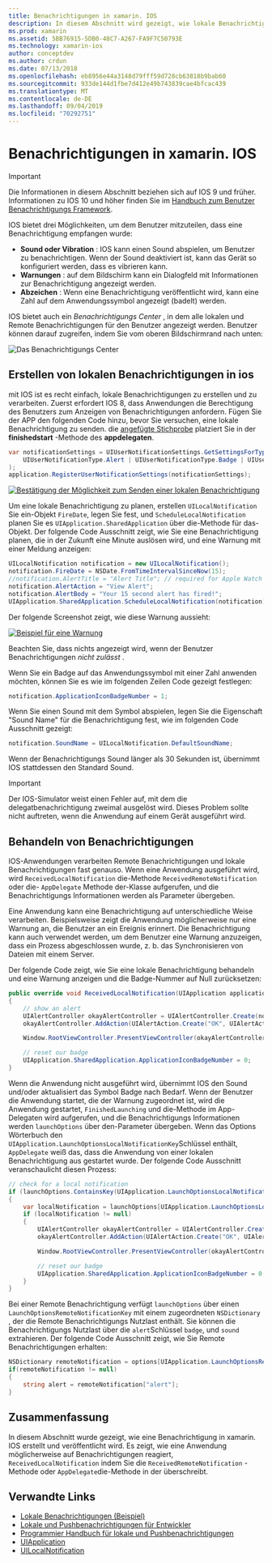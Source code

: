 ```yaml
---
title: Benachrichtigungen in xamarin. IOS
description: In diesem Abschnitt wird gezeigt, wie lokale Benachrichtigungen in xamarin. IOS implementiert werden. Darin werden die verschiedenen Benutzeroberflächen Elemente einer IOS-Benachrichtigung erläutert, und es wird erläutert, welche API zum Erstellen und Anzeigen einer Benachrichtigung beteiligt ist.
ms.prod: xamarin
ms.assetid: 5BB76915-5DB0-48C7-A267-FA9F7C50793E
ms.technology: xamarin-ios
author: conceptdev
ms.author: crdun
ms.date: 07/13/2018
ms.openlocfilehash: eb8956e44a3148d79fff59d728cb63818b9bab60
ms.sourcegitcommit: 933de144d1fbe7d412e49b743839cae4bfcac439
ms.translationtype: MT
ms.contentlocale: de-DE
ms.lasthandoff: 09/04/2019
ms.locfileid: "70292751"
---
```

# <a name="notifications-in-xamarinios"></a>Benachrichtigungen in xamarin. IOS

> [!IMPORTANT]
> Die Informationen in diesem Abschnitt beziehen sich auf IOS 9 und früher. Informationen zu IOS 10 und höher finden Sie im [Handbuch zum Benutzer Benachrichtigungs Framework](~/ios/platform/user-notifications/index.md).

IOS bietet drei Möglichkeiten, um dem Benutzer mitzuteilen, dass eine Benachrichtigung empfangen wurde:

- **Sound oder Vibration** : IOS kann einen Sound abspielen, um Benutzer zu benachrichtigen. Wenn der Sound deaktiviert ist, kann das Gerät so konfiguriert werden, dass es vibrieren kann.
- **Warnungen** : auf dem Bildschirm kann ein Dialogfeld mit Informationen zur Benachrichtigung angezeigt werden.
- **Abzeichen** : Wenn eine Benachrichtigung veröffentlicht wird, kann eine Zahl auf dem Anwendungssymbol angezeigt (badelt) werden.

IOS bietet auch ein *Benachrichtigungs Center* , in dem alle lokalen und Remote Benachrichtigungen für den Benutzer angezeigt werden. Benutzer können darauf zugreifen, indem Sie vom oberen Bildschirmrand nach unten:

![Das Benachrichtigungs Center](local-notifications-in-ios-images/image13.png "Das Benachrichtigungs Center")

## <a name="creating-local-notifications-in-ios"></a>Erstellen von lokalen Benachrichtigungen in ios

mit IOS ist es recht einfach, lokale Benachrichtigungen zu erstellen und zu verarbeiten.
Zuerst erfordert IOS 8, dass Anwendungen die Berechtigung des Benutzers zum Anzeigen von Benachrichtigungen anfordern. Fügen Sie der APP den folgenden Code hinzu, bevor Sie versuchen, eine lokale Benachrichtigung zu senden. die [angefügte Stichprobe](https://docs.microsoft.com/samples/xamarin/ios-samples/localnotifications) platziert Sie in der **finishedstart** -Methode des **appdelegaten**.

```csharp
var notificationSettings = UIUserNotificationSettings.GetSettingsForTypes(
    UIUserNotificationType.Alert | UIUserNotificationType.Badge | UIUserNotificationType.Sound, null
);
application.RegisterUserNotificationSettings(notificationSettings);
```

[![Bestätigung der Möglichkeit zum Senden einer lokalen Benachrichtigung](local-notifications-in-ios-images/image0-sml.png "Bestätigung der Möglichkeit zum Senden einer lokalen Benachrichtigung")](local-notifications-in-ios-images/image0.png#lightbox)

Um eine lokale Benachrichtigung zu planen, erstellen `UILocalNotification` Sie ein-Objekt `FireDate`, legen Sie fest, und `ScheduleLocalNotification` planen Sie es `UIApplication.SharedApplication` über die-Methode für das-Objekt. Der folgende Code Ausschnitt zeigt, wie Sie eine Benachrichtigung planen, die in der Zukunft eine Minute auslösen wird, und eine Warnung mit einer Meldung anzeigen:

```csharp
UILocalNotification notification = new UILocalNotification();
notification.FireDate = NSDate.FromTimeIntervalSinceNow(15);
//notification.AlertTitle = "Alert Title"; // required for Apple Watch notifications
notification.AlertAction = "View Alert";
notification.AlertBody = "Your 15 second alert has fired!";
UIApplication.SharedApplication.ScheduleLocalNotification(notification);
```

Der folgende Screenshot zeigt, wie diese Warnung aussieht:

[![](local-notifications-in-ios-images/image2-sml.png "Beispiel für eine Warnung")](local-notifications-in-ios-images/image2.png#lightbox)

Beachten Sie, dass nichts angezeigt wird, wenn der Benutzer Benachrichtigungen *nicht zulässt* .

Wenn Sie ein Badge auf das Anwendungssymbol mit einer Zahl anwenden möchten, können Sie es wie im folgenden Zeilen Code gezeigt festlegen:

```csharp
notification.ApplicationIconBadgeNumber = 1;
```

Wenn Sie einen Sound mit dem Symbol abspielen, legen Sie die Eigenschaft "Sound Name" für die Benachrichtigung fest, wie im folgenden Code Ausschnitt gezeigt:

```csharp
notification.SoundName = UILocalNotification.DefaultSoundName;
```

Wenn der Benachrichtigungs Sound länger als 30 Sekunden ist, übernimmt IOS stattdessen den Standard Sound.

> [!IMPORTANT]
> Der IOS-Simulator weist einen Fehler auf, mit dem die delegatbenachrichtigung zweimal ausgelöst wird. Dieses Problem sollte nicht auftreten, wenn die Anwendung auf einem Gerät ausgeführt wird.

## <a name="handling-notifications"></a>Behandeln von Benachrichtigungen

IOS-Anwendungen verarbeiten Remote Benachrichtigungen und lokale Benachrichtigungen fast genauso. Wenn eine Anwendung ausgeführt wird, wird `ReceivedLocalNotification` die-Methode `ReceivedRemoteNotification` oder die- `AppDelegate` Methode der-Klasse aufgerufen, und die Benachrichtigungs Informationen werden als Parameter übergeben.

Eine Anwendung kann eine Benachrichtigung auf unterschiedliche Weise verarbeiten. Beispielsweise zeigt die Anwendung möglicherweise nur eine Warnung an, die Benutzer an ein Ereignis erinnert. Die Benachrichtigung kann auch verwendet werden, um dem Benutzer eine Warnung anzuzeigen, dass ein Prozess abgeschlossen wurde, z. b. das Synchronisieren von Dateien mit einem Server.

Der folgende Code zeigt, wie Sie eine lokale Benachrichtigung behandeln und eine Warnung anzeigen und die Badge-Nummer auf Null zurücksetzen:

```csharp
public override void ReceivedLocalNotification(UIApplication application, UILocalNotification notification)
{
    // show an alert
    UIAlertController okayAlertController = UIAlertController.Create(notification.AlertAction, notification.AlertBody, UIAlertControllerStyle.Alert);
    okayAlertController.AddAction(UIAlertAction.Create("OK", UIAlertActionStyle.Default, null));

    Window.RootViewController.PresentViewController(okayAlertController, true, null);

    // reset our badge
    UIApplication.SharedApplication.ApplicationIconBadgeNumber = 0;
}
```

Wenn die Anwendung nicht ausgeführt wird, übernimmt IOS den Sound und/oder aktualisiert das Symbol Badge nach Bedarf. Wenn der Benutzer die Anwendung startet, die der Warnung zugeordnet ist, wird die Anwendung gestartet, `FinishedLaunching` und die-Methode im App-Delegaten wird aufgerufen, und die Benachrichtigungs Informationen werden `launchOptions` über den-Parameter übergeben. Wenn das Options Wörterbuch den `UIApplication.LaunchOptionsLocalNotificationKey`Schlüssel enthält, `AppDelegate` weiß das, dass die Anwendung von einer lokalen Benachrichtigung aus gestartet wurde. Der folgende Code Ausschnitt veranschaulicht diesen Prozess:

```csharp
// check for a local notification
if (launchOptions.ContainsKey(UIApplication.LaunchOptionsLocalNotificationKey))
{
    var localNotification = launchOptions[UIApplication.LaunchOptionsLocalNotificationKey] as UILocalNotification;
    if (localNotification != null)
    {
        UIAlertController okayAlertController = UIAlertController.Create(localNotification.AlertAction, localNotification.AlertBody, UIAlertControllerStyle.Alert);
        okayAlertController.AddAction(UIAlertAction.Create("OK", UIAlertActionStyle.Default, null));

        Window.RootViewController.PresentViewController(okayAlertController, true, null);

        // reset our badge
        UIApplication.SharedApplication.ApplicationIconBadgeNumber = 0;
    }
}
```

Bei einer Remote Benachrichtigung verfügt `launchOptions` über einen `LaunchOptionsRemoteNotificationKey` mit einem zugeordneten `NSDictionary` , der die Remote Benachrichtigungs Nutzlast enthält. Sie können die Benachrichtigungs Nutzlast über die `alert`Schlüssel `badge`, und `sound` extrahieren. Der folgende Code Ausschnitt zeigt, wie Sie Remote Benachrichtigungen erhalten:

```csharp
NSDictionary remoteNotification = options[UIApplication.LaunchOptionsRemoteNotificationKey];
if(remoteNotification != null)
{
    string alert = remoteNotification["alert"];
}
```

## <a name="summary"></a>Zusammenfassung

In diesem Abschnitt wurde gezeigt, wie eine Benachrichtigung in xamarin. IOS erstellt und veröffentlicht wird. Es zeigt, wie eine Anwendung möglicherweise auf Benachrichtigungen reagiert, `ReceivedLocalNotification` indem Sie die `ReceivedRemoteNotification` -Methode oder `AppDelegate`die-Methode in der überschreibt.

## <a name="related-links"></a>Verwandte Links

- [Lokale Benachrichtigungen (Beispiel)](https://docs.microsoft.com/samples/xamarin/ios-samples/localnotifications)
- [Lokale und Pushbenachrichtigungen für Entwickler](https://developer.apple.com/notifications/)
- [Programmier Handbuch für lokale und Pushbenachrichtigungen](https://developer.apple.com/library/prerelease/content/documentation/NetworkingInternet/Conceptual/RemoteNotificationsPG/)
- [UIApplication](http://iosapi.xamarin.com/?link=T%3aMonoTouch.UIKit.UIApplication)
- [UILocalNotification](http://iosapi.xamarin.com/?link=T%3aMonoTouch.UIKit.UILocalNotification)

